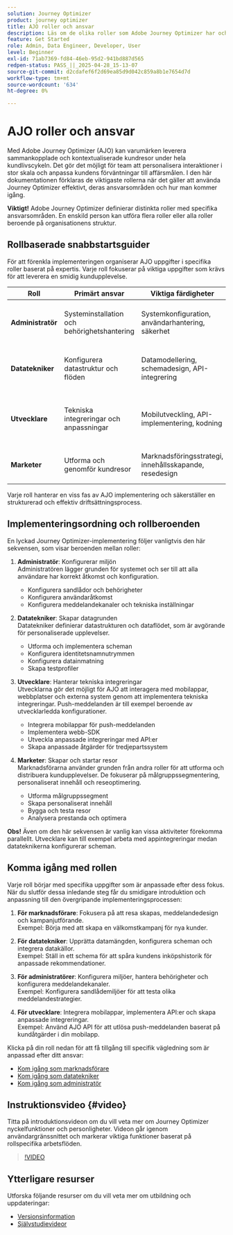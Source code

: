 ```yaml
---
solution: Journey Optimizer
product: journey optimizer
title: AJO roller och ansvar
description: Läs om de olika roller som Adobe Journey Optimizer har och deras ansvarsområden
feature: Get Started
role: Admin, Data Engineer, Developer, User
level: Beginner
exl-id: 71ab7369-fd84-46eb-95d2-941bd887d565
redpen-status: PASS_||_2025-04-28_15-13-07
source-git-commit: d2cdafef6f2d69ea85d9d042c859a8b1e7654d7d
workflow-type: tm+mt
source-wordcount: '634'
ht-degree: 0%

---
```



# AJO roller och ansvar

Med Adobe Journey Optimizer (AJO) kan varumärken leverera sammankopplade och kontextualiserade kundresor under hela kundlivscykeln. Det gör det möjligt för team att personalisera interaktioner i stor skala och anpassa kundens förväntningar till affärsmålen. I den här dokumentationen förklaras de viktigaste rollerna när det gäller att använda Journey Optimizer effektivt, deras ansvarsområden och hur man kommer igång.

**Viktigt!** Adobe Journey Optimizer definierar distinkta roller med specifika ansvarsområden. En enskild person kan utföra flera roller eller alla roller beroende på organisationens struktur.

## Rollbaserade snabbstartsguider

För att förenkla implementeringen organiserar AJO uppgifter i specifika roller baserat på expertis. Varje roll fokuserar på viktiga uppgifter som krävs för att leverera en smidig kundupplevelse.

| Roll | Primärt ansvar | Viktiga färdigheter | Vanliga uppgifter |
|-------------------|----------------------------------|--------------------------------|-----------------------------------------------|
| **Administratör** | Systeminstallation och behörighetshantering | Systemkonfiguration, användarhantering, säkerhet | Konfigurera sandlådor, hantera användare, konfigurera kanaler |
| **Datatekniker** | Konfigurera datastruktur och flöden | Datamodellering, schemadesign, API-integrering | Konfigurera scheman, hantera datauppsättningar, konfigurera datakällor |
| **Utvecklare** | Tekniska integreringar och anpassningar | Mobilutveckling, API-implementering, kodning | Integrera mobilappar, implementera API:er, skapa anpassade åtgärder |
| **Marketer** | Utforma och genomför kundresor | Marknadsföringsstrategi, innehållsskapande, resedesign | Skapa kampanjer, utforma resor, analysera rapporter |

Varje roll hanterar en viss fas av AJO implementering och säkerställer en strukturerad och effektiv driftsättningsprocess.

## Implementeringsordning och rollberoenden

En lyckad Journey Optimizer-implementering följer vanligtvis den här sekvensen, som visar beroenden mellan roller:

1. **Administratör**: Konfigurerar miljön\
   Administratören lägger grunden för systemet och ser till att alla användare har korrekt åtkomst och konfiguration.
   * Konfigurera sandlådor och behörigheter
   * Konfigurera användaråtkomst
   * Konfigurera meddelandekanaler och tekniska inställningar

2. **Datatekniker**: Skapar datagrunden\
   Datatekniker definierar datastrukturen och dataflödet, som är avgörande för personaliserade upplevelser.
   * Utforma och implementera scheman
   * Konfigurera identitetsnamnutrymmen
   * Konfigurera datainmatning
   * Skapa testprofiler

3. **Utvecklare**: Hanterar tekniska integreringar\
   Utvecklarna gör det möjligt för AJO att interagera med mobilappar, webbplatser och externa system genom att implementera tekniska integreringar. Push-meddelanden är till exempel beroende av utvecklarledda konfigurationer.
   * Integrera mobilappar för push-meddelanden
   * Implementera webb-SDK
   * Utveckla anpassade integreringar med API:er
   * Skapa anpassade åtgärder för tredjepartssystem

4. **Marketer**: Skapar och startar resor\
   Marknadsförarna använder grunden från andra roller för att utforma och distribuera kundupplevelser. De fokuserar på målgruppssegmentering, personaliserat innehåll och reseoptimering.
   * Utforma målgruppssegment
   * Skapa personaliserat innehåll
   * Bygga och testa resor
   * Analysera prestanda och optimera

**Obs!** Även om den här sekvensen är vanlig kan vissa aktiviteter förekomma parallellt. Utvecklare kan till exempel arbeta med appintegreringar medan datateknikerna konfigurerar scheman.

## Komma igång med rollen

Varje roll börjar med specifika uppgifter som är anpassade efter dess fokus. När du slutför dessa inledande steg får du smidigare introduktion och anpassning till den övergripande implementeringsprocessen:

1. **För marknadsförare**: Fokusera på att resa skapas, meddelandedesign och kampanjutförande.\
   Exempel: Börja med att skapa en välkomstkampanj för nya kunder.

2. **För datatekniker**: Upprätta datamängden, konfigurera scheman och integrera datakällor.\
   Exempel: Ställ in ett schema för att spåra kundens inköpshistorik för anpassade rekommendationer.

3. **För administratörer**: Konfigurera miljöer, hantera behörigheter och konfigurera meddelandekanaler.\
   Exempel: Konfigurera sandlådemiljöer för att testa olika meddelandestrategier.

4. **För utvecklare**: Integrera mobilappar, implementera API:er och skapa anpassade integreringar.\
   Exempel: Använd AJO API för att utlösa push-meddelanden baserat på kundåtgärder i din mobilapp.

Klicka på din roll nedan för att få tillgång till specifik vägledning som är anpassad efter ditt ansvar:

* [Kom igång som marknadsförare](path/marketer.md)
* [Kom igång som datatekniker](path/data-engineer.md)
* [Kom igång som administratör](path/administrator.md)

## Instruktionsvideo {#video}

Titta på introduktionsvideon om du vill veta mer om Journey Optimizer nyckelfunktioner och personligheter. Videon går igenom användargränssnittet och markerar viktiga funktioner baserat på rollspecifika arbetsflöden.

>[!VIDEO](https://video.tv.adobe.com/v/3424995?quality=12)

## Ytterligare resurser

Utforska följande resurser om du vill veta mer om utbildning och uppdateringar:
* [Versionsinformation](https://experienceleague.adobe.com/docs/journey-optimizer/using/rn/release-notes.html)
* [Självstudievideor](https://experienceleague.adobe.com/docs/journey-optimizer-learn/tutorials/overview.html)